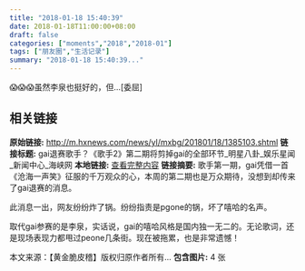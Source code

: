 ```yaml
---
title: "2018-01-18 15:40:39"
date: 2018-01-18T11:00:00+08:00
draft: false
categories: ["moments","2018","2018-01"]
tags: ["朋友圈","生活记录"]
summary: "2018-01-18 15:40:39..."
---
```


😱😱😱虽然李泉也挺好的，但…[委屈]

## 相关链接

**原始链接:** http://m.hxnews.com/news/yl/mxbg/201801/18/1385103.shtml
**链接标题:** gai退赛歌手？《歌手2》第二期将剪掉gai的全部环节_明星八卦_娱乐星闻_新闻中心_海峡网
**本地链接:** [查看完整内容](/link_content/2018/01/2018-01-18-1/link_content/)
**链接摘要:** 歌手第一期，gai凭借一首《沧海一声笑》征服的千万观众的心，本周的第二期也是万众期待，没想到却传来了gai退赛的消息。

此消息一出，网友纷纷炸了锅。纷纷指责是pgone的锅，坏了嘻哈的名声。


取代gai参赛的是李泉，实话说，gai的嘻哈风格是国内独一无二的。无论歌词，还是现场表现力都甩过peone几条街。现在被拖累，也是非常遗憾！

本文来源：【黄金脆皮稽】版权归原作者所有...
**包含图片:** 4 张

